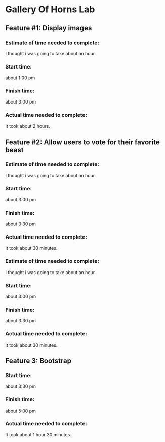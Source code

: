 # Gallery Of Horns Lab


## Feature #1: Display images

### Estimate of time needed to complete:
I thought i was going to take about an hour.

### Start time: 
about 1:00 pm

### Finish time:
about 3:00 pm

### Actual time needed to complete:
 It took about 2 hours.


## Feature #2: Allow users to vote for their favorite beast

### Estimate of time needed to complete:
I thought i was going to take about an hour.

### Start time: 
about 3:00 pm

### Finish time:
about 3:30 pm

### Actual time needed to complete:
 It took about 30 minutes.

 ### Estimate of time needed to complete:
I thought i was going to take about an hour.

### Start time: 
about 3:00 pm

### Finish time:
about 3:30 pm

### Actual time needed to complete:
 It took about 30 minutes.

## Feature 3: Bootstrap

### Start time: 
about 3:30 pm

### Finish time:
about 5:00 pm

### Actual time needed to complete:
 It took about 1 hour 30 minutes.